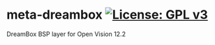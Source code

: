 meta-dreambox [![License: GPL v3](https://img.shields.io/badge/License-GPLv3-blue.svg)](https://www.gnu.org/licenses/gpl-3.0)
=============
DreamBox BSP layer for Open Vision 12.2
